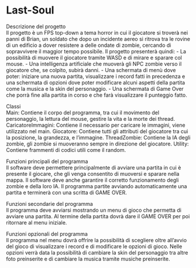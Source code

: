 # Last-Soul
<p>Descrizione del progetto<br>
Il progetto è un FPS top-down a tema horror in cui il giocatore si troverà nei panni di Brian, un soldato che dopo un incidente aereo si ritrova tra le rovine di un edificio a dover resistere a delle ondate di zombie, cercando di sopravvivere il maggior tempo possibile.
Il progetto presenterà quindi:
- La possibilità di muovere il giocatore tramite WASD e di mirare e sparare col mouse.
- Una intelligenza artificiale che muoverà gli NPC zombie verso il giocatore che, se colpito, subirà danni.
- Una schermata di menù dove poter: iniziare una nuova partita, visualizzare i record fatti in precedenza e una schermata di opzioni dove poter modificare alcuni aspetti della partita come la musica e la skin del personaggio.
- Una schermata di Game Over che porrà fine alla partita in corso e che farà visualizzare il punteggio fatto.
  
Classi<br>
Main: Contiene il corpo del programma, tra cui il movimento del personaggio, la lettura del mouse, gestire la vita e la morte dei thread.
CaricatoreImmagini: Contiene il necessario per caricare le immagini, viene utilizzato nel main.
Giocatore: Contiene tutti gli attributi del giocatore tra cui la posizione, la grandezza, e l’immagine.
ThreadZombie: Contiene la IA degli zombie, gli zombie si muoveranno sempre in direzione del giocatore.
Utility: Contiene frammenti di codici utili come il random.
  
Funzioni principali del programma<br>
Il software deve permettere principalmente di avviare una partita in cui è presente il giocare, che gli venga consentito di muoversi e sparare nella mappa. Il software deve anche garantire il corretto funzionamento degli zombie e della loro IA. Il programma partite avviando automaticamente una partita e terminerà con una scritta di GAME OVER.
  
Funzioni secondarie del programma<br>
Il programma deve avviarsi mostrando un menu di gioco che permetta di avviare una partita. Al termine della partita dovrà dare il GAME OVER per poi ritornare al menu iniziale.

Funzioni opzionali del programma<br>
Il programma nel menu dovrà offrire la possibilità di scegliere oltre all’avvio del gioco di visualizzare i record e di modificare le opzioni di gioco. Nelle opzioni verrà data la possibilità di cambiare la skin del personaggio tra altre foto preinserite e di cambiare la musica tramite musiche preinserite.
</p>
